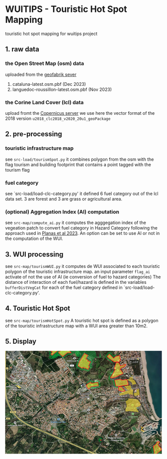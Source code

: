 # WUITIPS - Touristic Hot Spot Mapping
touristic hot spot mapping for wuitips project

## 1. raw data

### the Open Street Map (osm) data 
uploaded from the [geofabrik sever](https://download.geofabrik.de/)
1. cataluna-latest.osm.pbf  (Dec 2023) 
1. languedoc-roussillon-latest.osm.pbf (Nov 2023)

### the Corine Land Cover (lcl) data 
upload fromt the [Copernicus server](https://land.copernicus.eu/en/products/corine-land-cover/clc2018)
we use here the vector format of the 2018 version `u2018_clc2018_v2020_20u1_geoPackage`


## 2. pre-processing

### touristic infrastructure map
see `src-load/tourismSpot.py`
it combines polygon from the osm with the flag tourism and building footprint that contains a point tagged with the tourism flag

### fuel category
see `src-load/load-clc-category.py'
it defined 6 fuel category out of the lcl data set. 3 are forest and 3 are grass or agricultural area.


### (optional) Aggregation Index (AI) computation
see `src-map/compute_ai.py`
it computes the agggegation index of the vegeation patch to convert fuel category in Hazard Category following the approach used in [Planas et al 2023](https://doi.org/10.1016/j.firesaf.2023.103906).
An option can be set to use AI or not in the computation of the WUI.


## 3. WUI processing
see `src-map/tourismWUI.py`
it computes de WUI associated to each touristic polygon of the touristic infrastructure map.
an input parameter `flag_ai` activate of not the use of AI (ie conversion of fuel to hazard categories)
The distance of interaction of each fuel/hazard is defined in the variables `bufferDistVegCat` for each of the fuel category defined in `src-load/load-clc-category.py'.


## 4. Touristic Hot Spot
see `src-map/tourismHotSpot.py`
A touristic hot spot is defined as a polygon of the touristic infrastructure map with a WUI area greater than 10m2.


## 5. Display
![preview MapBox](./misc/previewMapbox4README.png)
